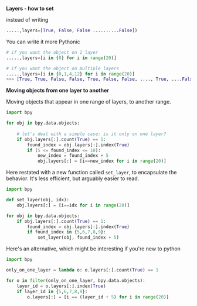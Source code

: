 **Layers - how to set**  

instead of writing 
```python
.....,layers=[True, False, False ..........False])
```
You can write it more Pythonic
```python
# if you want the object on 1 layer
.....,layers=[i in {0} for i in range(20)]

# if you want the object on multiple layers
.....,layers=[i in {0,1,4,12} for i in range(20)]
>>> [True, True, False, False, True, False, False, ...., True, ....False, False]

```

**Moving objects from one layer to another**  
  
Moving objects that appear in one range of layers, to another range.

```python
import bpy

for obj in bpy.data.objects:
    
    # let's deal with a simple case: is it only on one layer?
    if obj.layers[:].count(True) == 1:
        found_index = obj.layers[:].index(True)
        if (5 <= found_index <= 10):
            new_index = found_index + 5
            obj.layers[:] = [i==new_index for i in range(20)]
```

Here restated with a new function called `set_layer`, to encapsulate the behavior. It's less efficient, but arguably easier to read.


```python
import bpy

def set_layer(obj, idx):
    obj.layers[:] = [i==idx for i in range(20)]

for obj in bpy.data.objects:
    if obj.layers[:].count(True) == 1:
        found_index = obj.layers[:].index(True)
        if found_index in {5,6,7,8,9}:
            set_layer(obj, found_index + 5)
```

Here's an alternative, which might be interesting if you're new to python

```python
import bpy

only_on_one_layer = lambda o: o.layers[:].count(True) == 1

for o in filter(only_on_one_layer, bpy.data.objects):
    layer_id = o.layers[:].index(True)
    if layer_id in {5,6,7,8,9}:
        o.layers[:] = [i == (layer_id + 5) for i in range(20)]
```